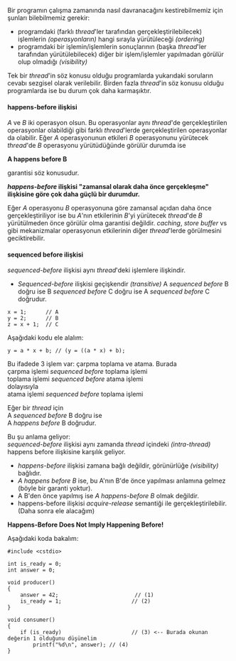 Bir programın çalışma zamanında nasıl davranacağını kestirebilmemiz için şunları bilebilmemiz gerekir:
- programdaki (farklı _thread_'ler tarafından gerçekleştirilebilecek) işlemlerin _(operasyonların)_ hangi sırayla yürütüleceği _(ordering)_
- programdaki bir işlemin/işlemlerin sonuçlarının (başka _thread_'ler tarafından yürütülebilecek) diğer bir işlem/işlemler yapılmadan görülür olup olmadığı _(visibility)_

Tek bir _thread_'in söz konusu olduğu programlarda yukarıdaki soruların cevabı sezgisel olarak verilebilir.
Birden fazla _thread_'in söz konusu olduğu programlarda ise bu durum çok daha karmaşıktır.

#### happens-before ilişkisi

_A_ ve _B_ iki operasyon olsun. Bu operasyonlar aynı _thread_'de gerçekleştirilen operasyonlar olabildiği gibi farklı _thread_'lerde gerçekleştirilen operasyonlar da olabilir. Eğer _A_ operasyonunun etkileri _B_ operasyonunu yürütecek _thread_'de _B_ operasyonu yürütüdüğünde görülür durumda ise

**A happens before B** <br>

garantisi söz konusudur.

**_happens-before_ ilişkisi "zamansal olarak daha önce gerçekleşme" ilişkisine göre çok daha güçlü bir durumdur.**

Eğer _A_ operasyonu _B_ operasyonuna göre zamansal açıdan daha önce gerçekleştiriliyor ise bu _A_'nın etkilerinin _B_'yi yürütecek _thread_'de _B_ yürütülmeden önce görülür olma garantisi değildir. _caching_, _store buffer_ vs gibi mekanizmalar operasyonun etkilerinin diğer _thread_'lerde görülmesini geciktirebilir.

#### sequenced before ilişkisi
_sequenced-before_ ilişkisi aynı _thread_'deki işlemlere ilişkindir.

- _Sequenced-before_ ilişkisi geçişkendir _(transitive)_ 
A _sequenced before_ B  doğru ise
B _sequenced before_ C  doğru ise
A _sequenced before_ C  doğrudur.

```
x = 1; 		// A
y = 2; 		// B
z = x + 1;	// C
```

Aşağıdaki kodu ele alalım:<br>

```
y = a * x + b; // (y = ((a * x) + b);
```
Bu ifadede 3 işlem var: çarpma toplama ve atama. Burada<br>
çarpma işlemi  _sequenced before_ toplama işlemi <br>
toplama işlemi _sequenced before_ atama işlemi <br>
dolayısıyla <br>
atama işlemi _sequenced before_ toplama işlemi <br>

Eğer bir _thread_ için <br>
A _sequenced before_ B doğru ise <br>
A _happens before_ B doğrudur.<br>

Bu şu anlama geliyor:<br>
_sequenced-before_ ilişkisi aynı zamanda _thread_ içindeki _(intra-thread)_ happens before ilişkisine karşılık geliyor.<br>

- _happens-before_ ilişkisi zamana bağlı değildir, görünürlüğe _(visibility)_ bağlıdır.
- _A happens before B_ ise, bu A'nın B'de önce yapılması anlamına gelmez (böyle bir garanti yoktur).
- A B'den önce yapılmış ise _A happens-before B_ olmak değildir.
- happens-before ilişkisi _acquire-release_ semantiği ile gerçekleştirilebilir. (Daha sonra ele alacağım)

**Happens-Before Does Not Imply Happening Before!**

Aşağıdaki koda bakalım:
```
#include <cstdio>

int is_ready = 0;
int answer = 0;

void producer()
{
    answer = 42;                        // (1)
    is_ready = 1;                      // (2)
}

void consumer()
{
    if (is_ready)                      // (3) <-- Burada okunan değerin 1 olduğunu düşünelim
        printf("%d\n", answer); // (4)
}
```
